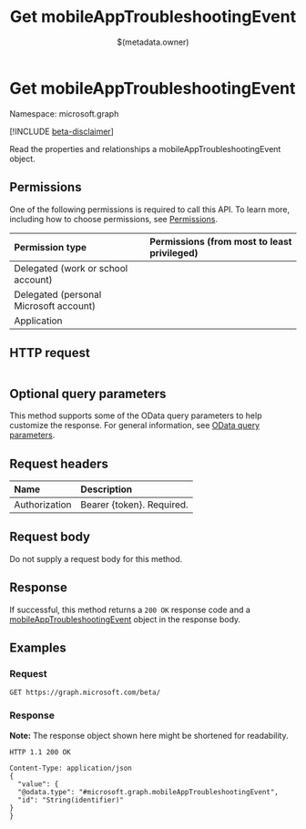 ﻿---
title: "Get mobileAppTroubleshootingEvent"
description: ""
localization_priority: Normal
author: "$(metadata.owner)"
ms.prod: "microsoft-identity-platform"
doc_type: "apiPageType"
---

# Get mobileAppTroubleshootingEvent

Namespace: microsoft.graph

[!INCLUDE [beta-disclaimer](../../includes/beta-disclaimer.md)]

Read the properties and relationships a mobileAppTroubleshootingEvent object.

## Permissions

One of the following permissions is required to call this API. To learn more, including how to choose permissions, see [Permissions](/graph/permissions-reference).

| Permission type                        | Permissions (from most to least privileged) |
| :------------------------------------- | :------------------------------------------ |
| Delegated (work or school account)     |                                             |
| Delegated (personal Microsoft account) |                                             |
| Application                            |                                             |

## HTTP request

<!-- {
  "blockType": "ignored"
}
-->

```http

```

## Optional query parameters

This method supports some of the OData query parameters to help customize the response. For general information, see [OData query parameters](/graph/query-parameters).

## Request headers

| Name          | Description               |
| :------------ | :------------------------ |
| Authorization | Bearer {token}. Required. |

## Request body

Do not supply a request body for this method.

## Response

If successful, this method returns a `200 OK` response code and a [mobileAppTroubleshootingEvent](../resources/mobileAppTroubleshootingEvent.md) object in the response body.

## Examples

### Request

<!-- {
  "blockType": "request",
  "name": "get_mobileapptroubleshootingevent"
}
-->

```http
GET https://graph.microsoft.com/beta/

```

### Response

**Note:** The response object shown here might be shortened for readability.

<!-- {
  "blockType": "response",
  "truncated": true,
  "@odata.type": "microsoft.management.services.api.mobileAppTroubleshootingEvent"
}
-->

```http
HTTP 1.1 200 OK

Content-Type: application/json
{
  "value": {
  "@odata.type": "#microsoft.graph.mobileAppTroubleshootingEvent",
  "id": "String(identifier)"
}
}

```